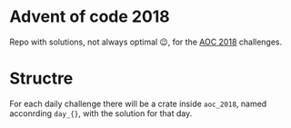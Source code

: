 # Advent of code 2018
Repo with solutions, not always optimal :wink:, for the [AOC 2018](https://adventofcode.com/) challenges.

# Structre
For each daily challenge there will be a crate inside `aoc_2018`, named acconrding `day_{}`, with the solution for that day.
